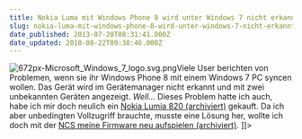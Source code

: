 ```yaml
---
title: Nokia Luma mit Windows Phone 8 wird unter Windows 7 nicht erkannt (WP8 USB Treiber)
slug: nokia-luma-mit-windows-phone-8-wird-unter-windows-7-nicht-erkannt
date_published: 2013-07-20T08:31:41.000Z
date_updated: 2018-08-22T09:38:46.000Z
---
```


![672px-Microsoft_Windows_7_logo.svg.png](//thafaker.de/assets_c/2013/07/672px-Microsoft_Windows_7_logo.svg-thumb-100xauto-356.png)Viele User berichten von Problemen, wenn sie ihr Windows Phone 8 mit einem Windows 7 PC syncen wollen. Das Gerät wird im Gerätemanager nicht erkannt und mit zwei unbekannten Geräten angezeigt. *Well...* Dieses Problem hatte ich auch, habe ich mir doch neulich ein [Nokia Lumia 820 (archiviert)](http://web.archive.org/web/20170225025944/http://apfelhammer.de/2013/07/breaking-news-windows-phone-8-blog-ab-jetzt.html) gekauft. Da ich aber unbedingten Vollzugriff brauchte, musste eine Lösung her, wollte ich doch mit der [NCS meine Firmware neu aufspielen (archiviert)](http://web.archive.org/web/20170224141019/http://apfelhammer.de/2013/07/windows-phone-8-firmware-neu-aufspielen.html).
]]>
